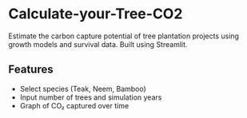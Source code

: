 # Calculate-your-Tree-CO2

Estimate the carbon capture potential of tree plantation projects using growth models and survival data. Built using Streamlit.

## Features
- Select species (Teak, Neem, Bamboo)
- Input number of trees and simulation years
- Graph of CO₂ captured over time
